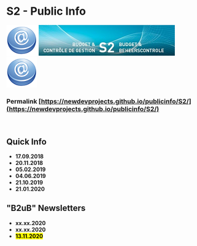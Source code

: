 # S2 - Public Info

![](S2/at.png) ![](S2/header.jpg) ![](S2/at.png)

### Permalink [https://newdevprojects.github.io/publicinfo/S2/](https://newdevprojects.github.io/publicinfo/S2/)

&nbsp;

## Quick Info

* **17.09.2018**  
* **20.11.2018**
* **05.02.2019**
* **04.06.2019**
* **21.10.2019**
* **21.01.2020**

## "B2uB" Newsletters

* **xx.xx.2020**
* **xx.xx.2020**
* <mark><b>13.11.2020</b> 




